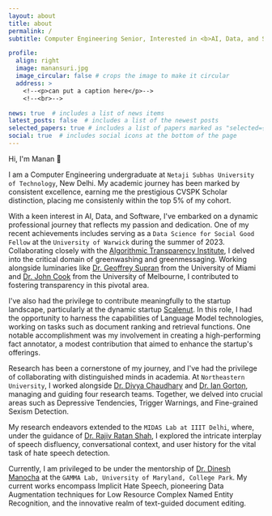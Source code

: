 ```yaml
---
layout: about
title: about
permalink: /
subtitle: Computer Engineering Senior, Interested in <b>AI, Data, and Software </b>

profile:
  align: right
  image: manansuri.jpg
  image_circular: false # crops the image to make it circular
  address: >
    <!--<p>can put a caption here</p>-->
    <!--<br>-->

news: true  # includes a list of news items
latest_posts: false  # includes a list of the newest posts
selected_papers: true # includes a list of papers marked as "selected={true}"
social: true  # includes social icons at the bottom of the page
---
```


Hi, I'm Manan 👋

I am a Computer Engineering undergraduate at `Netaji Subhas University of Technology`, New Delhi. My academic journey has been marked by consistent excellence, earning me the prestigious CVSPK Scholar distinction, placing me consistenly within the top 5% of my cohort.

With a keen interest in AI, Data, and Software, I've embarked on a dynamic professional journey that reflects my passion and dedication. One of my recent achievements includes serving as a `Data Science for Social Good Fellow` at the `University of Warwick` during the summer of 2023. Collaborating closely with the [Algorithmic Transparency Institute](https://ati.io/), I delved into the critical domain of greenwashing and greenmessaging. Working alongside luminaries like [Dr. Geoffrey Supran](https://people.miami.edu/profile/19dbd62ef7e2e5fcd155ef0c53f35bc8) from the University of Miami and [Dr. John Cook](https://findanexpert.unimelb.edu.au/profile/1028119-john-cook) from the University of Melbourne, I contributed to fostering transparency in this pivotal area.

I've also had the privilege to contribute meaningfully to the startup landscape, particularly at the dynamic startup [Scalenut](https://www.scalenut.com/). In this role, I had the opportunity to harness the capabilities of Language Model technologies, working on tasks such as document ranking and retrieval functions. One notable accomplishment was my involvement in creating a high-performing fact annotator, a modest contribution that aimed to enhance the startup's offerings.

Research has been a cornerstone of my journey, and I've had the privilege of collaborating with distinguished minds in academia. At `Northeastern University`, I worked alongside [Dr. Divya Chaudhary](https://www.khoury.northeastern.edu/people/divya-chaudhary/) and [Dr. Ian Gorton](https://www.khoury.northeastern.edu/people/ian-gorton/), managing and guiding four research teams. Together, we delved into crucial areas such as Depressive Tendencies, Trigger Warnings, and Fine-grained Sexism Detection.

My research endeavors extended to the `MIDAS Lab at IIIT Delhi`, where, under the guidance of [Dr. Rajiv Ratan Shah](https://www.iiitd.ac.in/rajivratn), I explored the intricate interplay of speech disfluency, conversational context, and user history for the vital task of hate speech detection.

Currently, I am privileged to be under the mentorship of [Dr. Dinesh Manocha](https://www.cs.umd.edu/people/dmanocha) at the `GAMMA Lab, University of Maryland, College Park`. My current works encompass Implicit Hate Speech, pioneering Data Augmentation techniques for Low Resource Complex Named Entity Recognition, and the innovative realm of text-guided document editing.

